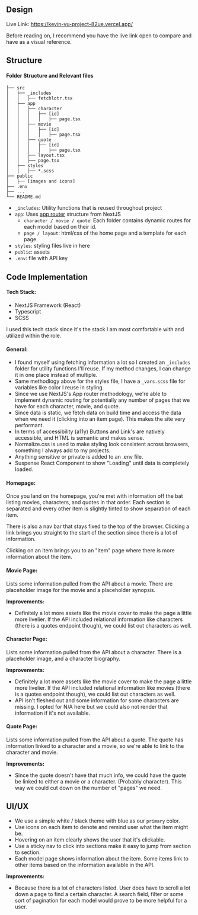 ## Design
Live Link: https://kevin-vu-project-82ue.vercel.app/

Before reading on, I recommend you have the live link open to compare and have as a visual reference.

## Structure
#### Folder Structure and Relevant files
```
├── src
│   ├── _includes
│   │   ├── fetchlotr.tsx
│   ├── app
│   │   ├── character
│   │   │   ├── [id]
│   │   │   │   ├── page.tsx
│   │   ├── movie
│   │   │   ├── [id]
│   │   │   │   ├── page.tsx
│   │   ├── quote
│   │   │   ├── [id]
│   │   │   │   ├── page.tsx
│   │   ├── layout.tsx
│   │   ├── page.tsx
│   ├── styles
│   │   ├── *.scss
├── public
│   ├── [images and icons]
├── .env
├── ...
└── README.md
```

- `_includes`: Utility functions that is reused throughout project
- `app`: Uses [app router](https://nextjs.org/docs/app) structure from NextJS 
	- `character / movie / quote`: Each folder contains dynamic routes for each model based on their id.
	- `page / layout`: html/css of the home page and a template for each page.
- `styles`: styling files live in here
- `public`: assets
- `.env`: file with API key

## Code Implementation 
#### Tech Stack:
- NextJS Framework (React)
- Typescript
- SCSS

I used this tech stack since it's the stack I am most comfortable with and utilized within the role.

#### General:
- I found myself using fetching information a lot so I created an `_includes` folder for utility functions I'll reuse. If my method changes, I can change it in one place instead of multiple.
- Same methodlogy above for the styles file, I have a `_vars.scss` file for variables like color I reuse in styling.
- Since we use NextJS's App router methodology, we're able to implement dynamic routing for potentially any number of pages that we have for each character, movie, and quote.
- Since data is static, we fetch data on build time and access the data when we need it (clicking into an item page). This makes the site very performant. 
- In terms of accessibility (a11y) Buttons and Link's are natively accessible, and HTML is semantic and makes sense.
- Normalize.css is used to make styling look consistent across browsers, something I always add to my projects.
- Anything sensitive or private is added to an .env file.
- Suspense React Component to show "Loading" until data is completely loaded.

#### Homepage:
Once you land on the homepage, you're met with information off the bat listing movies, characters, and quotes in that order. Each section is separated and every other item is slightly tinted to show separation of each item.

There is also a nav bar that stays fixed to the top of the browser. Clicking a link brings you straight to the start of the section since there is a lot of information.

Clicking on an item brings you to an "item" page where there is more information about the item.

#### Movie Page:
Lists some information pulled from the API about a movie. There are placeholder image for the movie and a placeholder synopsis. 

**Improvements:** 
- Definitely a lot more assets like the movie cover to make the page a little more livelier. If the API included relational information like characters (there is a quotes endpoint though), we could list out characters as well.

#### Character Page:
Lists some information pulled from the API about a character. There is a placeholder image, and a character biography. 

**Improvements:** 
- Definitely a lot more assets like the movie cover to make the page a little more livelier. If the API included relational information like movies (there is a quotes endpoint though), we could list out characters as well. 
- API isn't fleshed out and some information for some characters are missing. I opted for N/A here but we could also not render that information if it's not available.

#### Quote Page:
Lists some information pulled from the API about a quote. The quote has information linked to a character and a movie, so we're able to link to the character and movie.

**Improvements:** 
- Since the quote doesn't have that much info, we could have the quote be linked to either a movie or a character. (Probably character). This way we could cut down on the number of "pages" we need.

## UI/UX
- We use a simple white / black theme with blue as our `primary` color.
- Use icons on each item to denote and remind user what the item might be.
- Hovering on an item clearly shows the user that it's clickable.
- Use a sticky nav to click into sections make it easy to jump from section to section.
- Each model page shows information about the item. Some items link to other items based on the information available in the API.

**Improvements:** 
- Because there is a lot of characters listed. User does have to scroll a lot down a page to find a certain character. A search field, filter or some sort of pagination for each model would prove to be more helpful for a user.